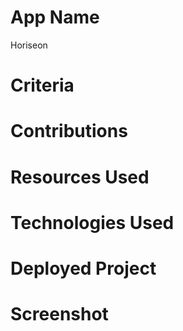 # App Name
Horiseon

# Criteria
# Contributions
# Resources Used
# Technologies Used
# Deployed Project
# Screenshot